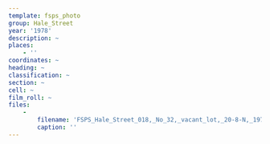 ```yaml
---
template: fsps_photo
group: Hale_Street
year: '1978'
description: ~
places:
    - ''
coordinates: ~
heading: ~
classification: ~
section: ~
cell: ~
film_roll: ~
files:
    -
        filename: 'FSPS_Hale_Street_018,_No_32,_vacant_lot,_20-8-N,_1978.png'
        caption: ''
---
```

